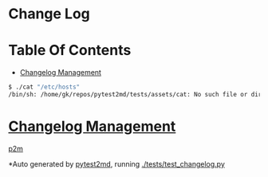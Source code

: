 # Change Log


<!-- TOC -->

# Table Of Contents

- <a name="toc1"></a>[Changelog Management](#changelog-management)

<!-- TOC -->

<!-- md_links_for: github -->
<!-- autogen tutorial -->

```bash
$ ./cat "/etc/hosts"
/bin/sh: /home/gk/repos/pytest2md/tests/assets/cat: No such file or directory
```


# <a href="#toc1">Changelog Management</a>

[p2m][p2m.py]
  


*Auto generated by [pytest2md](https://github.com/axiros/pytest2md), running [./tests/test_changelog.py](./tests/test_changelog.py)

<!-- autogen tutorial -->


<!-- autogenlinks -->
[p2m.py]: https://github.com/axiros/pytest2md/blob/f6b235f741e80174d0605eade6daf2921466fdfd/pytest2md/p2m.py